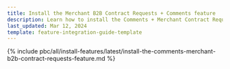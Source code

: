 ```yaml
---
title: Install the Merchant B2B Contract Requests + Comments feature
description: Learn how to install the Comments + Merchant Contract Requests feature into your Spryker B2B project.
last_updated: Mar 12, 2024
template: feature-integration-guide-template
---
```


{% include pbc/all/install-features/latest/install-the-comments-merchant-b2b-contract-requests-feature.md %} <!-- To edit, see /_includes/pbc/all/install-features/202404.0/install-the-comments-merchant-b2b-contract-requests-feature.md -->
